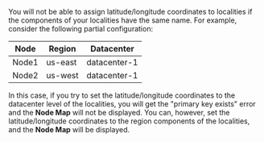 You will not be able to assign latitude/longitude coordinates to localities if the components of your localities have the same name. For example, consider the following partial configuration:

|  Node | Region | Datacenter |
|  ------ | ------ | ------ |
|  Node1 | us-east | datacenter-1 |
|  Node2 | us-west | datacenter-1 |

In this case, if you try to set the latitude/longitude coordinates to the datacenter level of the localities, you will get the "primary key exists" error and the **Node Map** will not be displayed. You can, however, set the latitude/longitude coordinates to the region components of the localities, and the **Node Map** will be displayed.
